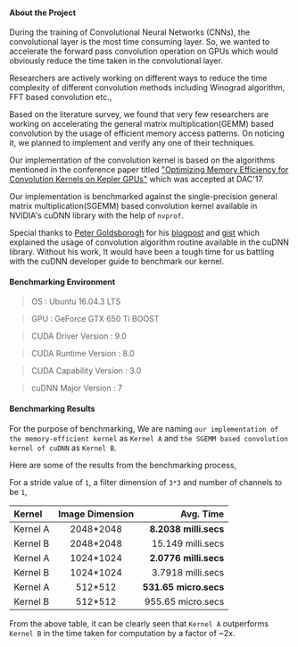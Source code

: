#### About the Project

During the training of Convolutional Neural Networks (CNNs), the convolutional layer is the most time consuming layer. So, we wanted to accelerate the forward pass convolution operation on GPUs which would obviously reduce the time taken in the convolutional layer.

Researchers are actively working on different ways to reduce the time complexity of different convolution methods including Winograd algorithm, FFT based convolution etc.,

Based on the literature survey, we found that very few researchers are working on accelerating the general matrix multiplication(GEMM) based convolution by the usage of efficient memory access patterns. On noticing it, we planned to implement and verify any one of their techniques.

Our implementation of the convolution kernel is based on the algorithms mentioned in the conference paper titled ["Optimizing Memory Efficiency for Convolution Kernels on Kepler GPUs"](https://arxiv.org/abs/1705.10591) which was accepted at DAC'17.

Our implementation is benchmarked against the single-precision general matrix multiplication(SGEMM) based convolution kernel  available in NVIDIA's cuDNN library with the help of `nvprof`.

Special thanks to [Peter Goldsborogh](https://github.com/goldsborough) for his [blogpost](http://www.goldsborough.me/cuda/ml/cudnn/c++/2017/10/01/14-37-23-convolutions_with_cudnn/) and [gist](https://gist.github.com/goldsborough/865e6717e64fbae75cdaf6c9914a130d) which explained the usage of convolution algorithm routine available in the cuDNN library. Without his work, It would have been a tough time for us battling with the cuDNN developer guide to benchmark our kernel.

#### Benchmarking Environment

> OS : Ubuntu 16.04.3 LTS

> GPU : GeForce GTX 650 Ti BOOST

> CUDA Driver Version : 9.0

> CUDA Runtime Version : 8.0

> CUDA Capability Version : 3.0

> cuDNN Major Version : 7


#### Benchmarking Results
For the purpose of benchmarking, We are naming `our implementation of the memory-efficient kernel` as `Kernel A` and `the SGEMM based convolution kernel of cuDNN` as `Kernel B`.

Here are some of the results from the benchmarking process,

For a stride value of `1`, a filter dimension of `3*3` and number of channels to be `1`,


| Kernel | Image Dimension | Avg. Time|
| :--- | :---: | ---: |
| Kernel A | 2048*2048 | **8.2038 milli.secs** |
| Kernel B | 2048*2048 | 15.149 milli.secs |
| Kernel A | 1024*1024 | **2.0776 milli.secs** |
| Kernel B | 1024*1024 | 3.7918 milli.secs |
| Kernel A | 512*512 | **531.65 micro.secs** |
| Kernel B | 512*512 | 955.65 micro.secs |


From the above table, it can be clearly seen that `Kernel A` outperforms `Kernel B` in the time taken for computation by a factor of ~2x.
